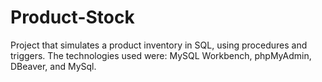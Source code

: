 # Product-Stock
Project that simulates a product inventory in SQL, using procedures and triggers. The technologies used were: MySQL Workbench, phpMyAdmin, DBeaver, and MySql.
